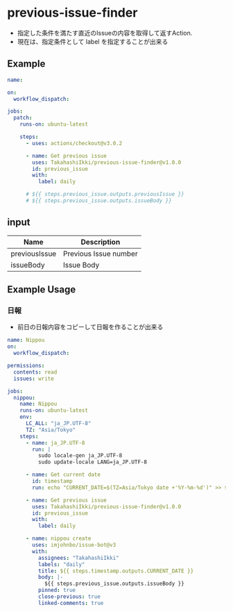 # previous-issue-finder

- 指定した条件を満たす直近のIssueの内容を取得して返すAction.
- 現在は、指定条件として label を指定することが出来る 

## Example

```yml
name: 

on:
  workflow_dispatch:

jobs:
  patch:
    runs-on: ubuntu-latest

    steps:
      - uses: actions/checkout@v3.0.2

      - name: Get previous issue
        uses: TakahashiIkki/previous-issue-finder@v1.0.0
        id: previous_issue
        with:
          label: daily

      # ${{ steps.previous_issue.outputs.previousIssue }}
      # ${{ steps.previous_issue.outputs.issueBody }}
```

## input

| Name         | Description           |
| ------------ |-----------------------|
| previousIssue  | Previous Issue number |
| issueBody | Issue Body            |

## Example Usage

### 日報

- 前日の日報内容をコピーして日報を作ることが出来る

```yaml
name: Nippou
on:
  workflow_dispatch:

permissions:
  contents: read
  issues: write

jobs:
  nippou:
    name: Nippou
    runs-on: ubuntu-latest
    env:
      LC_ALL: "ja_JP.UTF-8"
      TZ: "Asia/Tokyo"
    steps:
      - name: ja_JP.UTF-8
        run: |
          sudo locale-gen ja_JP.UTF-8
          sudo update-locale LANG=ja_JP.UTF-8

      - name: Get current date
        id: timestamp
        run: echo "CURRENT_DATE=$(TZ=Asia/Tokyo date +'%Y-%m-%d')" >> $GITHUB_OUTPUT

      - name: Get previous issue
        uses: TakahashiIkki/previous-issue-finder@v1.0.0
        id: previous_issue
        with:
          label: daily

      - name: nippou create
        uses: imjohnbo/issue-bot@v3
        with:
          assignees: "TakahashiIkki"
          labels: "daily"
          title: ${{ steps.timestamp.outputs.CURRENT_DATE }}
          body: |-
            ${{ steps.previous_issue.outputs.issueBody }}
          pinned: true
          close-previous: true
          linked-comments: true
```
